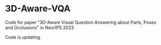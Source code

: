 # 3D-Aware-VQA
Code for paper "3D-Aware Visual Question Answering about Parts, Poses and Occlusions" in NeurIPS 2023

Code is updating.

